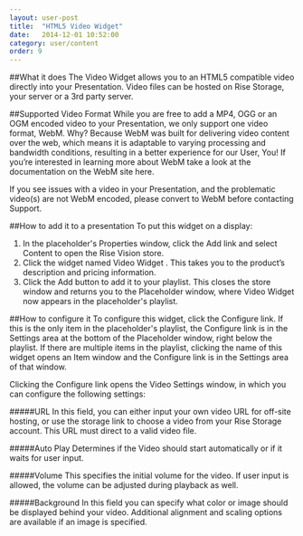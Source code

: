 ```yaml
---
layout: user-post
title:  "HTML5 Video Widget"
date:   2014-12-01 10:52:00
category: user/content
order: 9
---
```


##What it does
The Video Widget allows you to an HTML5 compatible video directly into your Presentation. Video files can be hosted on Rise Storage, your server or a 3rd party server.

##Supported Video Format
While you are free to add a MP4, OGG or an OGM encoded video to your Presentation, we only support one video format, WebM. Why? Because WebM was built for delivering video content over the web, which means it is adaptable to varying processing and bandwidth conditions, resulting in a better experience for our User, You! If you’re interested in learning more about WebM take a look at the documentation on the WebM site here.

If you see issues with a video in your Presentation, and the problematic video(s) are not WebM encoded, please convert to WebM before contacting Support.

##How to add it to a presentation
To put this widget on a display:

1. In the placeholder's Properties window, click the Add link and select Content to open the Rise Vision store.  
2. Click the widget named Video Widget . This takes you to the product’s description and pricing information.  
3. Click the Add button to add it to your playlist.  This closes the store window and returns you to the Placeholder window, where Video Widget now appears in the placeholder's playlist.

##How to configure it
To configure this widget, click the Configure link.  If this is the only item in the placeholder's playlist, the Configure link is in the Settings area at the bottom of the Placeholder window, right below the playlist. If there are multiple items in the playlist, clicking the name of this widget opens an Item window and the Configure link is in the Settings area of that window.

Clicking the Configure link opens the Video Settings window, in which you can configure the following settings:

#####URL
In this field, you can either input your own video URL for off-site hosting, or use the storage link to choose a video from your Rise Storage account. This URL must direct to a valid video file.

#####Auto Play
Determines if the Video should start automatically or if it waits for user input.

#####Volume
This specifies the initial volume for the video. If user input is allowed, the volume can be adjusted during playback as well.

#####Background
In this field you can specify what color or image should be displayed behind your video. Additional alignment and scaling options are available if an image is specified.
